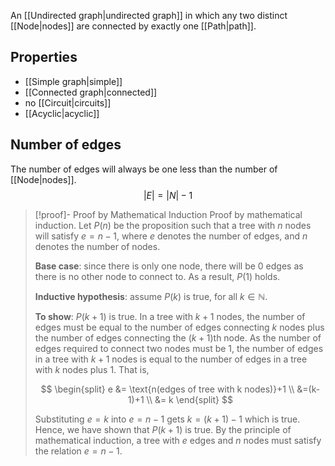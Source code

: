 An [[Undirected graph|undirected graph]] in which any two distinct [[Node|nodes]] are connected by exactly one [[Path|path]].
## Properties
- [[Simple graph|simple]]
- [[Connected graph|connected]]
- no [[Circuit|circuits]]
- [[Acyclic|acyclic]]
## Number of edges
The number of edges will always be one less than the number of [[Node|nodes]].
$$
|E|=|N|-1
$$
>[!proof]- Proof by Mathematical Induction
>Proof by mathematical induction. Let $P(n)$ be the proposition such that a tree with $n$ nodes will satisfy $e=n-1$, where $e$ denotes the number of edges, and $n$ denotes the number of nodes.
>
>**Base case**: since there is only one node, there will be 0 edges as there is no other node to connect to. As a result, $P(1)$ holds.
>
>**Inductive hypothesis**: assume $P(k)$ is true, for all $k \in \mathbb{N}$.
>
>**To show**: $P(k+1)$ is true.
>In a tree with $k+1$ nodes, the number of edges must be equal to the number of edges connecting $k$ nodes plus the number of edges connecting the $(k+1)$th node.
>As the number of edges required to connect two nodes must be 1, the number of edges in a tree with $k+1$ nodes is equal to the number of edges in a tree with $k$ nodes plus 1.
>That is, 
>
>$$
>\begin{split} 
> e &= \text{n(edges of tree with k nodes)}+1 \\ 
> &=(k-1)+1 \\ 
> &= k 
> \end{split}
> $$
>
>Substituting $e=k$ into $e=n-1$ gets $k=(k+1)-1$ which is true. Hence, we have shown that $P(k+1)$ is true.
>By the principle of mathematical induction, a tree with $e$ edges and $n$ nodes must satisfy the relation $e=n-1$.


